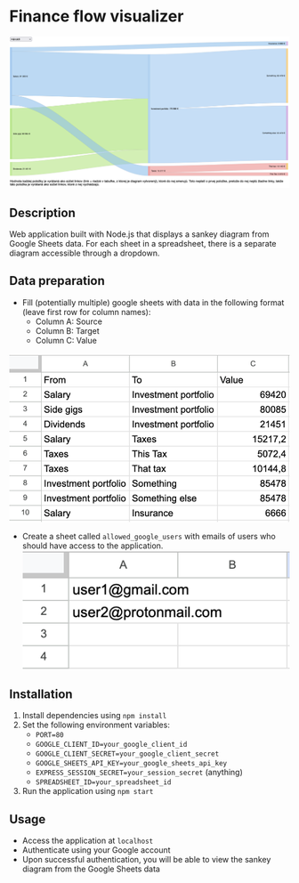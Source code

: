 # Finance flow visualizer

![alt text](preview.png)

## Description
Web application built with Node.js that displays a sankey diagram from Google Sheets data. For each sheet in a spreadsheet, there is a separate diagram accessible through a dropdown.

## Data preparation

- Fill (potentially multiple) google sheets with data in the following format (leave first row for column names):
  - Column A: Source
  - Column B: Target
  - Column C: Value

![example data](data.png)

- Create a sheet called `allowed_google_users` with emails of users who should have access to the application.
![Example users with access](users.png)

## Installation
1. Install dependencies using `npm install`
1. Set the following environment variables:
   - `PORT=80`
   - `GOOGLE_CLIENT_ID=your_google_client_id`
   - `GOOGLE_CLIENT_SECRET=your_google_client_secret`
   - `GOOGLE_SHEETS_API_KEY=your_google_sheets_api_key`
   - `EXPRESS_SESSION_SECRET=your_session_secret` (anything)
   - `SPREADSHEET_ID=your_spreadsheet_id`
1. Run the application using `npm start`

## Usage
- Access the application at `localhost`
- Authenticate using your Google account
- Upon successful authentication, you will be able to view the sankey diagram from the Google Sheets data
